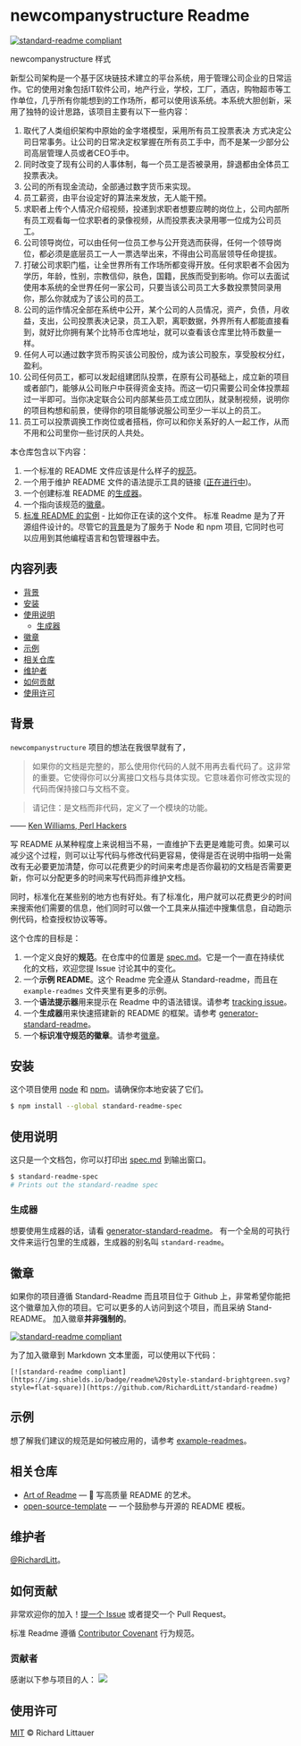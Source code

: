 # newcompanystructure Readme

[![standard-readme compliant](https://img.shields.io/badge/readme%20style-standard-brightgreen.svg?style=flat-square)](https://github.com/New-Company-Structrue/newcompanystructure)

newcompanystructure 样式

新型公司架构是一个基于区块链技术建立的平台系统，用于管理公司企业的日常运作。它的使用对象包括IT软件公司，地产行业，学校，工厂，酒店，购物超市等工作单位，几乎所有你能想到的工作场所，都可以使用该系统。本系统大胆创新，采用了独特的设计思路，该项目主要有以下一些内容：

1. 取代了人类组织架构中原始的金字塔模型，采用所有员工投票表决
方式决定公司日常事务。让公司的日常决定权掌握在所有员工手中，而不是某一少部分公司高层管理人员或者CEO手中。
2. 同时改变了现有公司的人事体制，每一个员工是否被录用，辞退都由全体员工投票表决。
3. 公司的所有现金流动，全部通过数字货币来实现。
4. 员工薪资，由平台设定好的算法来发放，无人能干预。
5. 求职者上传个人情况介绍视频，投递到求职者想要应聘的岗位上，公司内部所有员工观看每一位求职者的录像视频，从而投票表决录用哪一位成为公司员工。
6. 公司领导岗位，可以由任何一位员工参与公开竞选而获得，任何一个领导岗位，都必须是底层员工一人一票选举出来，不得由公司高层领导任命提拔。
7. 打破公司求职门槛，让全世界所有工作场所都变得开放。任何求职者不会因为学历，年龄，性别，宗教信仰，肤色，国籍，民族而受到影响。你可以去面试使用本系统的全世界任何一家公司，只要当该公司员工大多数投票赞同录用你，那么你就成为了该公司的员工。
8. 公司的运作情况全部在系统中公开，某个公司的人员情况，资产，负债，月收益，支出，公司投票表决记录，员工入职，离职数据，外界所有人都能直接看到，就好比你拥有某个比特币仓库地址，就可以查看该仓库里比特币数量一样。
9. 任何人可以通过数字货币购买该公司股份，成为该公司股东，享受股权分红，盈利。
10. 公司任何员工，都可以发起组建团队投票，在原有公司基础上，成立新的项目或者部门，能够从公司账户中获得资金支持。而这一切只需要公司全体投票超过一半即可。当你决定联合公司内部某些员工成立团队，就录制视频，说明你的项目构想和前景，使得你的项目能够说服公司至少一半以上的员工。
11. 员工可以投票调换工作岗位或者搭档，你可以和你关系好的人一起工作，从而不用和公司里你一些讨厌的人共处。





本仓库包含以下内容：

1. 一个标准的 README 文件应该是什么样子的[规范](spec.md)。
2. 一个用于维护 README 文件的语法提示工具的链接 ([正在进行中](https://github.com/RichardLitt/standard-readme/issues/5))。
3. 一个创建标准 README 的[生成器](https://github.com/RichardLitt/generator-standard-readme)。
4. 一个指向该规范的[徽章](#徽章)。
5. [标准 README 的实例](example-readmes/) - 比如你正在读的这个文件。
标准 Readme 是为了开源组件设计的。尽管它的[背景](#背景)是为了服务于 Node 和 npm 项目, 它同时也可以应用到其他编程语言和包管理器中去。

## 内容列表

- [背景](#背景)
- [安装](#安装)
- [使用说明](#使用说明)
	- [生成器](#生成器)
- [徽章](#徽章)
- [示例](#示例)
- [相关仓库](#相关仓库)
- [维护者](#维护者)
- [如何贡献](#如何贡献)
- [使用许可](#使用许可)

## 背景

`newcompanystructure` 项目的想法在我很早就有了，

> 如果你的文档是完整的，那么使用你代码的人就不用再去看代码了。这非常的重要。它使得你可以分离接口文档与具体实现。它意味着你可修改实现的代码而保持接口与文档不变。

> 请记住：是文档而非代码，定义了一个模块的功能。

—— [Ken Williams, Perl Hackers](http://mathforum.org/ken/perl_modules.html#document)

写 README 从某种程度上来说相当不易，一直维护下去更是难能可贵。如果可以减少这个过程，则可以让写代码与修改代码更容易，使得是否在说明中指明一处需改有无必要更加清楚，你可以花费更少的时间来考虑是否你最初的文档是否需要更新，你可以分配更多的时间来写代码而非维护文档。

同时，标准化在某些别的地方也有好处。有了标准化，用户就可以花费更少的时间来搜索他们需要的信息，他们同时可以做一个工具来从描述中搜集信息，自动跑示例代码，检查授权协议等等。

这个仓库的目标是：

1. 一个定义良好的**规范**。在仓库中的位置是 [spec.md](spec.md)。它是一个一直在持续优化的文档，欢迎您提 Issue 讨论其中的变化。
2. 一个**示例 README**。这个 Readme 完全遵从 Standard-readme，而且在 `example-readmes` 文件夹里有更多的示例。
3. 一个**语法提示器**用来提示在 Readme 中的语法错误。请参考 [tracking issue](https://github.com/RichardLitt/standard-readme/issues/5)。
4. 一个**生成器**用来快速搭建新的 README 的框架。请参考 [generator-standard-readme](https://github.com/RichardLitt/generator-standard-readme)。
5. 一个**标识准守规范的徽章**。请参考[徽章](#徽章)。

## 安装

这个项目使用 [node](http://nodejs.org) 和 [npm](https://npmjs.com)。请确保你本地安装了它们。

```sh
$ npm install --global standard-readme-spec
```

## 使用说明

这只是一个文档包，你可以打印出 [spec.md](spec.md) 到输出窗口。

```sh
$ standard-readme-spec
# Prints out the standard-readme spec
```

### 生成器

想要使用生成器的话，请看 [generator-standard-readme](https://github.com/RichardLitt/generator-standard-readme)。
有一个全局的可执行文件来运行包里的生成器，生成器的别名叫 `standard-readme`。

## 徽章
如果你的项目遵循 Standard-Readme 而且项目位于 Github 上，非常希望你能把这个徽章加入你的项目。它可以更多的人访问到这个项目，而且采纳 Stand-README。 加入徽章**并非强制的**。 

[![standard-readme compliant](https://img.shields.io/badge/readme%20style-standard-brightgreen.svg?style=flat-square)](https://github.com/RichardLitt/standard-readme)

为了加入徽章到 Markdown 文本里面，可以使用以下代码：

```
[![standard-readme compliant](https://img.shields.io/badge/readme%20style-standard-brightgreen.svg?style=flat-square)](https://github.com/RichardLitt/standard-readme)
```

## 示例

想了解我们建议的规范是如何被应用的，请参考 [example-readmes](example-readmes/)。

## 相关仓库

- [Art of Readme](https://github.com/noffle/art-of-readme) — 💌 写高质量 README 的艺术。
- [open-source-template](https://github.com/davidbgk/open-source-template/) — 一个鼓励参与开源的 README 模板。

## 维护者

[@RichardLitt](https://github.com/RichardLitt)。

## 如何贡献

非常欢迎你的加入！[提一个 Issue](https://github.com/RichardLitt/standard-readme/issues/new) 或者提交一个 Pull Request。


标准 Readme 遵循 [Contributor Covenant](http://contributor-covenant.org/version/1/3/0/) 行为规范。

### 贡献者

感谢以下参与项目的人：
<a href="graphs/contributors"><img src="https://opencollective.com/standard-readme/contributors.svg?width=890&button=false" /></a>


## 使用许可

[MIT](LICENSE) © Richard Littauer
